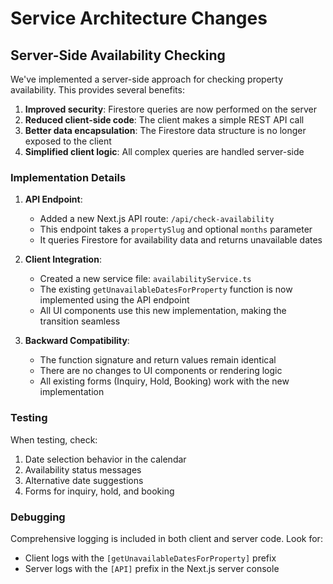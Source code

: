 # Service Architecture Changes

## Server-Side Availability Checking

We've implemented a server-side approach for checking property availability. This provides several benefits:

1. **Improved security**: Firestore queries are now performed on the server
2. **Reduced client-side code**: The client makes a simple REST API call
3. **Better data encapsulation**: The Firestore data structure is no longer exposed to the client
4. **Simplified client logic**: All complex queries are handled server-side

### Implementation Details

1. **API Endpoint**:
   - Added a new Next.js API route: `/api/check-availability`
   - This endpoint takes a `propertySlug` and optional `months` parameter
   - It queries Firestore for availability data and returns unavailable dates

2. **Client Integration**:
   - Created a new service file: `availabilityService.ts`
   - The existing `getUnavailableDatesForProperty` function is now implemented using the API endpoint
   - All UI components use this new implementation, making the transition seamless

3. **Backward Compatibility**:
   - The function signature and return values remain identical
   - There are no changes to UI components or rendering logic
   - All existing forms (Inquiry, Hold, Booking) work with the new implementation

### Testing

When testing, check:
1. Date selection behavior in the calendar
2. Availability status messages
3. Alternative date suggestions
4. Forms for inquiry, hold, and booking

### Debugging

Comprehensive logging is included in both client and server code. Look for:
- Client logs with the `[getUnavailableDatesForProperty]` prefix
- Server logs with the `[API]` prefix in the Next.js server console